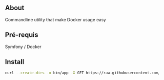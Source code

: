 About
------------------

Commandline utility that make Docker usage easy

Pré-requis
------------
Symfony / Docker

Install
------------

````bash
curl --create-dirs -o bin/app -X GET https://raw.githubusercontent.com/nicolasfrey/DockerSfTools/master/config/init && chmod +x bin/app && bin/app install
````